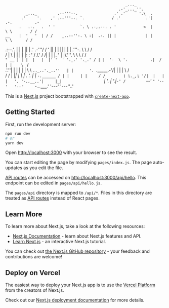                                                          _..._                              
                                                      .-'_..._''.                           
             _..._         .--'''--.                .' .'      '.\  .                       
           .'     '.    ,' .--'''--. `.            / .'           .'|       .-.          .- 
          .   .-.   .  ' '           `. \ .-,.--. . '            <  |        \ \        / / 
    __    |  '   '  | / /    _..--''-. \ :|  .-. || |             | |         \ \      / /  
 .:--.'.  |  |   |  || |   .' .-'''/ / ' || |  | || |             | | .'''-.   \ \    / /   
/ |   \ | |  |   |  |: :  ' /     /.'  / /| |  | |. '             | |/.'''. \   \ \  / /    
`" __ | | |  |   |  |' '  ' '._.' '._.' / | |  '-  \ '.          .|  /    | |    \ `  /     
 .'.''| | |  |   |  | \ \ `.._..'._..''   | |       '. `._____.-'/| |     | |     \  /      
/ /   | |_|  |   |  |  . '.               | |         `-.______ / | |     | |     / /       
\ \._,\ '/|  |   |  |   '. '-..__..'|     |_|                  `  | '.    | '.|`-' /        
 `--'  `" '--'   '--'     `-...____.'                             '---'   '---''..'         


This is a [Next.js](https://nextjs.org/) project bootstrapped with [`create-next-app`](https://github.com/vercel/next.js/tree/canary/packages/create-next-app).

## Getting Started

First, run the development server:

```bash
npm run dev
# or
yarn dev
```

Open [http://localhost:3000](http://localhost:3000) with your browser to see the result.

You can start editing the page by modifying `pages/index.js`. The page auto-updates as you edit the file.

[API routes](https://nextjs.org/docs/api-routes/introduction) can be accessed on [http://localhost:3000/api/hello](http://localhost:3000/api/hello). This endpoint can be edited in `pages/api/hello.js`.

The `pages/api` directory is mapped to `/api/*`. Files in this directory are treated as [API routes](https://nextjs.org/docs/api-routes/introduction) instead of React pages.

## Learn More

To learn more about Next.js, take a look at the following resources:

- [Next.js Documentation](https://nextjs.org/docs) - learn about Next.js features and API.
- [Learn Next.js](https://nextjs.org/learn) - an interactive Next.js tutorial.

You can check out [the Next.js GitHub repository](https://github.com/vercel/next.js/) - your feedback and contributions are welcome!

## Deploy on Vercel

The easiest way to deploy your Next.js app is to use the [Vercel Platform](https://vercel.com/new?utm_medium=default-template&filter=next.js&utm_source=create-next-app&utm_campaign=create-next-app-readme) from the creators of Next.js.

Check out our [Next.js deployment documentation](https://nextjs.org/docs/deployment) for more details.
